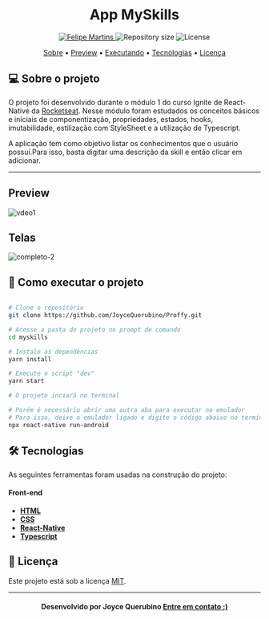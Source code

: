 <h1 align="center"> App MySkills</h1>

<!-- Badges -->
<p align="center">
   <a href="https://www.linkedin.com/in/joyce-querubino/">
      <img alt="Felipe Martins" src="https://img.shields.io/badge/-Joyce Querubino-8257E5?style=flat&logo=Linkedin&logoColor=white" />
   </a>

  <img alt="Repository size" src="https://img.shields.io/github/repo-size/JoyceQuerubino/MySkills?color=774DD6">
  
  <img alt="License" src="https://img.shields.io/badge/license-MIT-8257E5">
</p>

<!-- Indice-->
<p align="center">
 <a href="#-sobre-o-projeto">Sobre</a> •
 <a href="#-Preview">Preview</a> •  
 <a href="#-como-executar-o-projeto">Executando</a> • 
 <a href="#-tecnologias">Tecnologias</a> • 
 <a href="#-licença">Licença</a>
</p>

<!--Sobre o projeto-->
## 💻 Sobre o projeto

O projeto foi desenvolvido durante o módulo 1 do curso Ignite de React-Native da [Rocketseat](https://rocketseat.com.br/). Nesse módulo foram estudados os conceitos básicos e iniciais de componentização, propriedades, estados, hooks, imutabilidade, estilização com StyleSheet e a utilização de Typescript. 

A aplicação tem como objetivo listar os conhecimentos que o usuário possuí.Para isso, basta digitar uma descrição da skill e então clicar em adicionar. 

---
## Preview

![vdeo1](https://user-images.githubusercontent.com/66806696/126082269-ddc607f7-045d-449b-8e41-ee0da6070798.gif)

## Telas
![completo-2](https://user-images.githubusercontent.com/66806696/126082782-c51ae7e3-2be7-47fc-9805-f27ba980a1f0.png)


<!--Running session-->
## 🚀 Como executar o projeto


```bash

# Clone o repositório
git clone https://github.com/JoyceQuerubino/Proffy.git

# Acesse a pasta do projeto no prompt de comando
cd myskills

# Instale as dependências
yarn install

# Execute o script "dev"
yarn start

# O projeto inciará no terminal

# Porém é necessário abrir uma outra aba para executar no emulador
# Para isso, deixe o emulador ligado e digite o código abaixo no terminal
npx react-native run-android 

```

<!--Tecnologies session-->
## 🛠 Tecnologias

As seguintes ferramentas foram usadas na construção do projeto:

#### **Front-end**  

- **[HTML](https://developer.mozilla.org/pt-BR/docs/Web/HTML)** 
- **[CSS](https://developer.mozilla.org/pt-BR/docs/Web/CSS)**
- **[React-Native](https://reactnative.dev/)**
- **[Typescript](https://www.typescriptlang.org/)**


<!--License session-->
## 📝 Licença

Este projeto está sob a licença [MIT](./LICENSE).

---

<!--Bottom session-->
<h4 align=center>Desenvolvido por Joyce Querubino <a href="https://www.linkedin.com/in/joyce-querubino/"> <strong>Entre em contato</strong> :)</a></a></h4>

